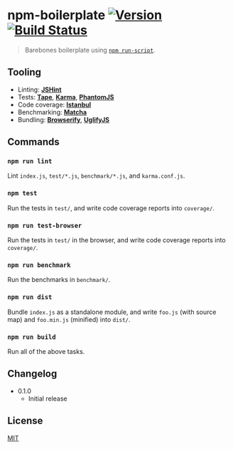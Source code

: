 # npm-boilerplate [![Version](https://img.shields.io/badge/version-v0.1.0-orange.svg?style=flat)](https://github.com/yuanqing/npm-boilerplate/releases) [![Build Status](https://img.shields.io/travis/yuanqing/npm-boilerplate.svg?style=flat)](https://travis-ci.org/yuanqing/npm-boilerplate)

> Barebones boilerplate using [`npm run-script`](https://www.npmjs.org/doc/cli/npm-run-script.html).

## Tooling

- Linting: **[JSHint](http://jshint.com/docs/)**
- Tests: **[Tape](https://github.com/substack/tape)**, **[Karma](http://karma-runner.github.io/)**, **[PhantomJS](http://phantomjs.org/)**
- Code coverage: **[Istanbul](http://gotwarlost.github.io/istanbul/)**
- Benchmarking: **[Matcha](https://github.com/logicalparadox/matcha)**
- Bundling: **[Browserify](http://browserify.org/)**, **[UglifyJS](https://github.com/mishoo/UglifyJS2)**

## Commands

### `npm run lint`

Lint `index.js`, `test/*.js`, `benchmark/*.js`, and `karma.conf.js`.

### `npm test`

Run the tests in `test/`, and write code coverage reports into `coverage/`.

### `npm run test-browser`

Run the tests in `test/` in the browser, and write code coverage reports into `coverage/`.

### `npm run benchmark`

Run the benchmarks in `benchmark/`.

### `npm run dist`

Bundle `index.js` as a standalone module, and write `foo.js` (with source map) and `foo.min.js` (minified) into `dist/`.

### `npm run build`

Run all of the above tasks.

## Changelog

- 0.1.0
  - Initial release

## License

[MIT](https://github.com/yuanqing/npm-boilerplate/blob/master/LICENSE)
